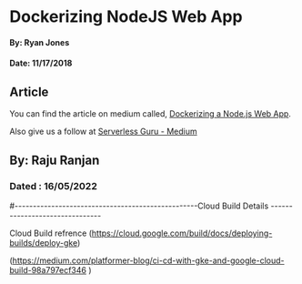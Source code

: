 # Dockerizing NodeJS Web App

#### By: Ryan Jones
#### Date: 11/17/2018

## Article

You can find the article on medium called, [Dockerizing a Node.js Web App](https://medium.com/@serverlessguru/dockerizing-a-node-js-web-app-98799ca93cb6).

Also give us a follow at [Serverless Guru - Medium](https://medium.com/@serverlessguru)

## By:  Raju Ranjan
### Dated : 16/05/2022

#--------------------------------------------------Cloud Build Details -------------------------------


Cloud Build refrence (https://cloud.google.com/build/docs/deploying-builds/deploy-gke) 

  (https://medium.com/platformer-blog/ci-cd-with-gke-and-google-cloud-build-98a797ecf346 )


